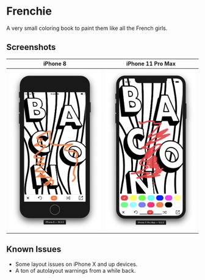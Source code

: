 # Frenchie
A very small coloring book to paint them like all the French girls.

## Screenshots

| iPhone 8 | iPhone 11 Pro Max |
| -------- | ----------------- |
| ![iPhone 8 simulator displaying a drawing](images/iPhone8.png) | ![iPhone 11 Pro Max simulator displaying a drawing](images/iPhone11ProMax.png) |

## Known Issues

* Some layout issues on iPhone X and up devices.
* A ton of autolayout warnings from a while back.

